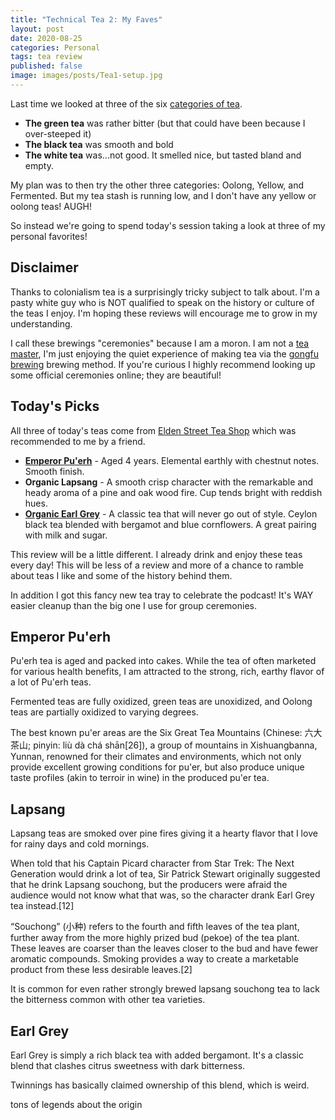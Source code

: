 ```yaml
---
title: "Technical Tea 2: My Faves"
layout: post
date: 2020-08-25
categories: Personal
tags: tea review
published: false
image: images/posts/Tea1-setup.jpg
---
```


Last time we looked at three of the six [categories of tea](https://teaepicure.com/tea-classification/). 
 - **The green tea** was rather bitter (but that could have been because I over-steeped it)
 - **The black tea** was smooth and bold
 - **The white tea** was...not good. It smelled nice, but tasted bland and empty.
 
My plan was to then try the other three categories: Oolong, Yellow, and Fermented. But my tea stash is running low, and I don't have any yellow or oolong teas! AUGH!

So instead we're going to spend today's session taking a look at three of my personal favorites!

## Disclaimer

Thanks to colonialism tea is a surprisingly tricky subject to talk about. I'm a pasty white guy who is NOT qualified to speak on the history or culture of the teas I enjoy. I'm hoping these reviews will encourage me to grow in my understanding.

I call these brewings "ceremonies" because I am a moron. I am not a [tea master](https://en.wikipedia.org/wiki/Japanese_tea_ceremony), I'm just enjoying the quiet experience of making tea via the [gongfu brewing](https://www.reddit.com/r/tea/wiki/faq/gongfucha#wiki_an_introduction_to_gongfu_tea) brewing method. If you're curious I highly recommend looking up some official ceremonies online; they are beautiful!

## Today's Picks

All three of today's teas come from [Elden Street Tea Shop](https://www.eldenstreettea.com/) which was recommended to me by a friend.

 - [**Emperor Pu'erh**](https://www.eldenstreettea.com/teas.html?store-page=Emperor-Puerh-Aged-4-years-p190919414) - Aged 4 years. Elemental earthly with chestnut notes. Smooth finish.
 - **Organic Lapsang** - A smooth crisp character with the remarkable and heady aroma of a pine and oak wood fire. Cup tends bright with reddish hues.
 - [**Organic Earl Grey**](https://www.eldenstreettea.com/teas.html?store-page=Organic-Earl-Grey-p190939469) - A classic tea that will never go out of style. Ceylon black tea blended with bergamot and blue cornflowers. A great pairing with milk and sugar.
 
This review will be a little different. I already drink and enjoy these teas every day! This will be less of a review and more of a chance to ramble about teas I like and some of the history behind them.

<podcast link>

In addition I got this fancy new tea tray to celebrate the podcast! It's WAY easier cleanup than the big one I use for group ceremonies.

<Tea Setup>

## Emperor Pu'erh

Pu'erh tea is aged and packed into cakes. While the tea of often marketed for various health benefits, I am attracted to the strong, rich, earthy flavor of a lot of Pu'erh teas.

Fermented teas are fully oxidized, green teas are unoxidized, and Oolong teas are partially oxidized to varying degrees.

The best known pu'er areas are the Six Great Tea Mountains (Chinese: 六大茶山; pinyin: liù dà chá shān[26]), a group of mountains in Xishuangbanna, Yunnan, renowned for their climates and environments, which not only provide excellent growing conditions for pu'er, but also produce unique taste profiles (akin to terroir in wine) in the produced pu'er tea.

<pictures>

## Lapsang

Lapsang teas are smoked over pine fires giving it a hearty flavor that I love for rainy days and cold mornings.

When told that his Captain Picard character from Star Trek: The Next Generation would drink a lot of tea, Sir Patrick Stewart originally suggested that he drink Lapsang souchong, but the producers were afraid the audience would not know what that was, so the character drank Earl Grey tea instead.[12]

“Souchong” (小种) refers to the fourth and fifth leaves of the tea plant, further away from the more highly prized bud (pekoe) of the tea plant. These leaves are coarser than the leaves closer to the bud and have fewer aromatic compounds. Smoking provides a way to create a marketable product from these less desirable leaves.[2]

It is common for even rather strongly brewed lapsang souchong tea to lack the bitterness common with other tea varieties.

<pictures>


## Earl Grey

Earl Grey is simply a rich black tea with added bergamont. It's a classic blend that clashes citrus sweetness with dark bitterness. 

Twinnings has basically claimed ownership of this blend, which is weird.

tons of legends about the origin



<pictures>



